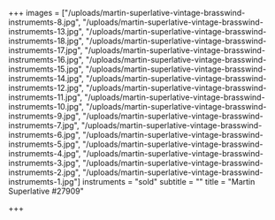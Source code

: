 +++
images = ["/uploads/martin-superlative-vintage-brasswind-instrumemts-8.jpg", "/uploads/martin-superlative-vintage-brasswind-instrumemts-13.jpg", "/uploads/martin-superlative-vintage-brasswind-instrumemts-18.jpg", "/uploads/martin-superlative-vintage-brasswind-instrumemts-17.jpg", "/uploads/martin-superlative-vintage-brasswind-instrumemts-16.jpg", "/uploads/martin-superlative-vintage-brasswind-instrumemts-15.jpg", "/uploads/martin-superlative-vintage-brasswind-instrumemts-14.jpg", "/uploads/martin-superlative-vintage-brasswind-instrumemts-12.jpg", "/uploads/martin-superlative-vintage-brasswind-instrumemts-11.jpg", "/uploads/martin-superlative-vintage-brasswind-instrumemts-10.jpg", "/uploads/martin-superlative-vintage-brasswind-instrumemts-9.jpg", "/uploads/martin-superlative-vintage-brasswind-instrumemts-7.jpg", "/uploads/martin-superlative-vintage-brasswind-instrumemts-6.jpg", "/uploads/martin-superlative-vintage-brasswind-instrumemts-5.jpg", "/uploads/martin-superlative-vintage-brasswind-instrumemts-4.jpg", "/uploads/martin-superlative-vintage-brasswind-instrumemts-3.jpg", "/uploads/martin-superlative-vintage-brasswind-instrumemts-2.jpg", "/uploads/martin-superlative-vintage-brasswind-instrumemts-1.jpg"]
instruments = "sold"
subtitle = ""
title = "Martin Superlative #27909"

+++
